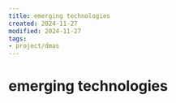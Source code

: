 ```yaml
---
title: emerging technologies
created: 2024-11-27
modified: 2024-11-27
tags: 
- project/dmas
---
```

# emerging technologies
